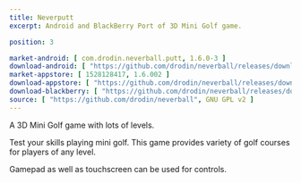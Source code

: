 ```yaml
---
title: Neverputt
excerpt: Android and BlackBerry Port of 3D Mini Golf game.

position: 3

market-android: [ com.drodin.neverball.putt, 1.6.0-3 ]
download-android: [ "https://github.com/drodin/neverball/releases/download/1.6.0-3/putt-1.6.0-3.apk", 1.6.0-3 ]
market-appstore: [ 1528128417, 1.6.002 ]
download-appstore: [ "https://github.com/drodin/neverball/releases/download/macos-1.6.002/neverputt-1.6.002.dmg", 1.6.002 ]
download-blackberry: [ "https://github.com/drodin/neverball/releases/download/blackberry-1.6.0.5/neverputt-1_6_0_5.bar", 1.6.0.5 ]
source: [ "https://github.com/drodin/neverball", GNU GPL v2 ]
---
```


A 3D Mini Golf game with lots of levels.

Test your skills playing mini golf. This game provides variety of golf courses for players of any level.

Gamepad as well as touchscreen can be used for controls.
